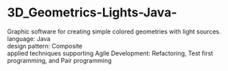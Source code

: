 # 3D_Geometrics-Lights-Java-
Graphic software for creating simple colored geometries with light sources.  
language: Java  
design pattern: Composite  
applied techniques supporting Agile Development: Refactoring, Test first programming, and Pair programming  
